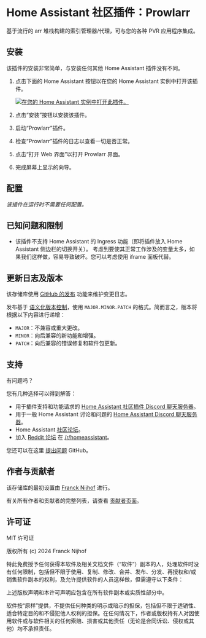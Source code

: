 # Home Assistant 社区插件：Prowlarr

基于流行的 arr 堆栈构建的索引管理器/代理，可与您的各种 PVR 应用程序集成。

## 安装

该插件的安装非常简单，与安装任何其他 Home Assistant 插件没有不同。

1. 点击下面的 Home Assistant 按钮以在您的 Home Assistant 实例中打开该插件。

   [![在您的 Home Assistant 实例中打开此插件。][addon-badge]][addon]

1. 点击“安装”按钮以安装该插件。
1. 启动“Prowlarr”插件。
1. 检查“Prowlarr”插件的日志以查看一切是否正常。
1. 点击“打开 Web 界面”以打开 Prowlarr 界面。
1. 完成屏幕上显示的向导。

## 配置

_该插件在运行时不需要任何配置。_

## 已知问题和限制

- 该插件不支持 Home Assistant 的 Ingress 功能（即将插件放入 Home Assistant 侧边栏的切换开关）。 
  考虑到要使其正常工作涉及的变量太多，如果我们这样做，容易导致破坏。您可以考虑使用 iframe 面板代替。

## 更新日志及版本

该存储库使用 [GitHub 的发布][releases] 功能来维护变更日志。

发布基于 [语义化版本控制][semver]，使用 `MAJOR.MINOR.PATCH` 的格式。简而言之，版本将根据以下内容进行递增：

- `MAJOR`：不兼容或重大更改。
- `MINOR`：向后兼容的新功能和增强。
- `PATCH`：向后兼容的错误修复和软件包更新。

## 支持

有问题吗？

您有几种选择可以得到解答：

- 用于插件支持和功能请求的 [Home Assistant 社区插件 Discord 聊天服务器][discord]。
- 用于一般 Home Assistant 讨论和问题的 [Home Assistant Discord 聊天服务器][discord-ha]。
- Home Assistant [社区论坛][forum]。
- 加入 [Reddit 论坛][reddit] 在 [/r/homeassistant][reddit]。

您还可以在这里 [提出问题][issue] GitHub。

## 作者与贡献者

该存储库的最初设置由 [Franck Nijhof][frenck] 进行。

有关所有作者和贡献者的完整列表，请查看 [贡献者页面][contributors]。

## 许可证

MIT 许可证

版权所有 (c) 2024 Franck Nijhof

特此免费授予任何获得本软件及相关文档文件（“软件”）副本的人，处理软件时没有任何限制，包括但不限于使用、复制、修改、合并、发布、分发、再授权和/或销售软件副本的权利，及允许提供软件的人员这样做，但需遵守以下条件：

上述版权声明和本许可声明应包含在所有软件副本或实质性部分中。

软件按“原样”提供，不提供任何种类的明示或暗示的担保，包括但不限于适销性、适合特定目的和不侵犯他人权利的担保。在任何情况下，作者或版权持有人对因使用软件或与软件相关的任何索赔、损害或其他责任（无论是合同诉讼、侵权或其他）均不承担责任。

[addon-badge]: https://my.home-assistant.io/badges/supervisor_addon.svg
[addon]: https://my.home-assistant.io/redirect/supervisor_addon/?addon=a0d7b954_prowlarr&repository_url=https%3A%2F%2Fgithub.com%2Fhassio-addons%2Frepository
[contributors]: https://github.com/hassio-addons/addon-prowlarr/graphs/contributors
[discord-ha]: https://discord.gg/c5DvZ4e
[discord]: https://discord.me/hassioaddons
[forum]: https://community.home-assistant.io/t/?u=frenck
[frenck]: https://github.com/frenck
[issue]: https://github.com/hassio-addons/addon-prowlarr/issues
[reddit]: https://reddit.com/r/homeassistant
[releases]: https://github.com/hassio-addons/addon-prowlarr/releases
[semver]: http://semver.org/spec/v2.0.0.html